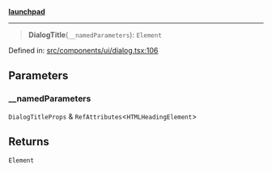 [**launchpad**](index.md)

***

> **DialogTitle**(`__namedParameters`): `Element`

Defined in: [src/components/ui/dialog.tsx:106](https://github.com/victorbratov/launchpad/blob/ba912ff5e4884ef55d41a8ab239f2bb8e81f8ecb/src/components/ui/dialog.tsx#L106)

## Parameters

### \_\_namedParameters

`DialogTitleProps` & `RefAttributes`\<`HTMLHeadingElement`\>

## Returns

`Element`
